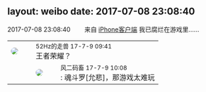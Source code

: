 layout: weibo
date: 2017-07-08 23:08:40
---
<meta name="referrer" content="no-referrer" />

2017-07-08 23:08:40  &nbsp;&nbsp;&nbsp;&nbsp;&nbsp;&nbsp; 来自 <a href="http://app.weibo.com/t/feed/9ksdit" rel="nofollow">iPhone客户端</a>
我已腐烂在游戏里…… ​​​

<table style="width: 100%;">
  <tr>
    <td style="width: 40px;"><img style="border-radius:50%" src="https://tva4.sinaimg.cn/crop.0.0.180.180.50/8beaf773jw1e8qgp5bmzyj2050050aa8.jpg?KID=imgbed,tva&Expires=1624465198&ssig=Nn9SGQSIno"></td>
    <td colspan="2"><small>52Hz的走兽 17-7-9 09:41</small><br/>王者荣耀？</td>
  </tr>
  <tr>
    <td/>
    <td style="width: 40px;"><img style="border-radius:50%" src="https://tva3.sinaimg.cn/crop.0.0.639.639.50/6d2a6003jw8f3idy69w2gj20hs0hrt9g.jpg?KID=imgbed,tva&Expires=1624465198&ssig=zrWx9BTr6H"></td>
    <td><small>风二码畜 17-7-9 10:08</small><br/>: 魂斗罗[允悲]，那游戏太难玩</td>
  </tr>
</table>
